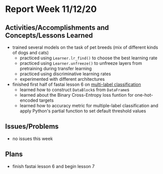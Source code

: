 # Report Week 11/12/20
## Activities/Accomplishments and Concepts/Lessons Learned
- trained several models on the task of pet breeds (mix of different kinds of dogs and cats)
  - practiced using `Learner.lr_find()` to choose the best learning rate
  - practiced using `Learner.unfreeze()` to unfreeze layers from pretraining during transfer learning
  - practiced using discriminative learning rates
  - experimented with different architectures
- finished first half of fastai lesson 6 on [multi-label classification](https://github.com/JaredMejia/research-fall-20/blob/master/practical-deep-learning-course/lesson-6-multilabelclassify-lesson-6-notes.md)
  - learned how to construct `DataBlock`s from `DataFrame`s
  - learned about the Binary Cross-Entropy loss funtion for one-hot-encoded targets
  - learned how to accuracy metric for multiple-label classification and apply Python's partial function to set default threshold values
## Issues/Problems
- no issues this week
## Plans
- finish fastai lesson 6 and begin lesson 7

